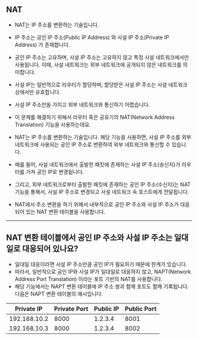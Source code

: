 ## NAT
- NAT는 IP 주소를 변환하는 기술입니다.


- IP 주소는 공인 IP 주소(Public IP Address) 와 사설 IP 주소(Private IP Address) 가 존재합니다. 

- 공인 IP 주소는 고유하며, 사설 IP 주소는 고유하지 않고 특정 사설 네트워크에서만 사용됩니다. 이때, 사설 네트워크는 외부 네트워크에 공개되지 않은 네트워크를 의미합니다. 
- 사설 IP는 일반적으로 라우터가 할당하며, 할당받은 사설 IP 주소는 사설 네트워크 상에서만 유효합니다.

- 사설 IP 주소만을 가지고 외부 네트워크와 통신하기 어렵습니다. 
- 이 문제를 해결하기 위해서 라우터 혹은 공유기의 NAT(Network Address Translation) 기능을 사용하는데요.
- NAT는 IP 주소를 변환하는 기술입니다. 해당 기능을 사용하면, 사설 IP 주소를 외부 네트워크에 사용되는 공인 IP 주소로 변환하여 외부 네트워크와 통신할 수 있습니다.

- 예를 들어, 사설 네트워크에서 출발한 패킷에 존재하는 사설 IP 주소(송신지)가 라우터를 거쳐 공인 IP로 변경됩니다.
- 그리고, 외부 네트워크로부터 출발한 패킷에 존재하는 공인 IP 주소(수신지)는 NAT 기능을 통해서, 사설 IP 주소로 변경되고 사설 네트워크 속 호스트에게 전달됩니다.
- NAT에서 주소 변환을 하기 위해서 내부적으로 공인 IP 주소와 사설 IP 주소가 대응되어 있는 NAT 변환 테이블을 사용합니다.

---


## NAT 변환 테이블에서 공인 IP 주소와 사설 IP 주소는 일대일로 대응되어 있나요? 
- 일대일 대응이라면 사설 IP 주소만큼 공인 IP가 필요하기 때문에 한계가 있습니다.
- 따라서, 일반적으로 공인 IP와 사설 IP가 일대일로 대응하지 않고, NAPT(Network Address Port Translation) 이라는 포트 기반의 NAT를 사용합니다.
- 해당 기능에서는 NAPT 변환 테이블에 IP 주소 쌍과 함께 포트도 함께 기록됩니다. 다음은 NAPT 변환 테이블의 예시입니다.


| Private  IP	 | Private Port | Public IP | Public Port |
|------|------|----------|------|
192.168.10.2 |	8000 | 	1.2.3.4	 | 8001 |
192.168.10.3 |	8000 | 	1.2.3.4 |	8002 |




